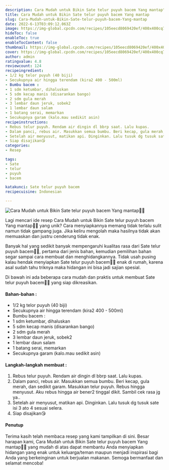 ```yaml
---
description: Cara Mudah untuk Bikin Sate telur puyuh bacem Yang mantap"
title: Cara Mudah untuk Bikin Sate telur puyuh bacem Yang mantap
slug: Cara-Mudah-untuk-Bikin-Sate-telur-puyuh-bacem-Yang-mantap
date: 2022-6-13T03:09:12.063Z
image: https://img-global.cpcdn.com/recipes/105eecd8069420ef/400x400cq70/photo.jpg
hideToc: false
enableToc: true
enableTocContent: false
thumbnail: https://img-global.cpcdn.com/recipes/105eecd8069420ef/400x400cq70/photo.jpg
cover: https://img-global.cpcdn.com/recipes/105eecd8069420ef/400x400cq70/photo.jpg
author: admin
ratingvalue: 4.8
reviewcount: 124
recipeingredient:
- 1/2 kg telor puyuh (40 biji)
- Secukupnya air hingga terendam (kira2 400 - 500ml)
- Bumbu bacem :
- 1 sdm ketumbar, dihaluskan
- 5 sdm kecap manis (disarankan bango)
- 2 sdm gula merah
- 3 lembar daun jeruk, sobek2
- 1 lembar daun salam
- 1 batang serai, memarkan
- Secukupnya garam (kalo.mau sedikit asin)
recipeinstructions:
- Rebus telur puyuh. Rendam air dingin dl bbrp saat. Lalu kupas.
- Dalam panci, rebus air. Masukkan semua bumbu. Beri kecap, gula merah, dan sedikit garam. Masukkan telur puyuh. Rebus hingga menyusut. Aku rebus hingga air bener2 tinggal dikit. Sambil cek rasa jg ya..
- Setelah air menyusut, matikan api. Dinginkan. Lalu tusuk dg tusuk sate isi 3 ato 4 sesuai selera.
- Siap disajikan😘
categories:
- Resep

tags:
- Sate
- telur
- puyuh
- bacem

katakunci: Sate telur puyuh bacem
recipecuisine: Indonesian

---
```


![Cara Mudah untuk Bikin Sate telur puyuh bacem Yang mantap👩‍🍳](https://img-global.cpcdn.com/recipes/105eecd8069420ef/400x400cq70/photo.jpg)

Lagi mencari ide resep Cara Mudah untuk Bikin Sate telur puyuh bacem Yang mantap👩‍🍳 yang unik? Cara menyiapkannya memang tidak terlalu sulit namun tidak gampang juga. Jika keliru mengolah maka hasilnya tidak akan memuaskan dan justru cenderung tidak enak.

Banyak hal yang sedikit banyak mempengaruhi kualitas rasa dari Sate telur puyuh bacem👩‍🍳, pertama dari jenis bahan, kemudian pemilihan bahan segar sampai cara membuat dan menghidangkannya. Tidak usah pusing kalau hendak menyiapkan Sate telur puyuh bacem👩‍🍳 enak di rumah, karena asal sudah tahu triknya maka hidangan ini bisa jadi sajian spesial.

Di bawah ini ada beberapa cara mudah dan praktis untuk membuat Sate telur puyuh bacem👩‍🍳 yang siap dikreasikan.

<!--inarticleads1-->

#### Bahan-bahan :

- 1/2 kg telor puyuh (40 biji)
- Secukupnya air hingga terendam (kira2 400 - 500ml)
- Bumbu bacem :
- 1 sdm ketumbar, dihaluskan
- 5 sdm kecap manis (disarankan bango)
- 2 sdm gula merah
- 3 lembar daun jeruk, sobek2
- 1 lembar daun salam
- 1 batang serai, memarkan
- Secukupnya garam (kalo.mau sedikit asin)

<!--inarticleads2-->

#### Langkah-langkah membuat :

1. Rebus telur puyuh. Rendam air dingin dl bbrp saat. Lalu kupas.
1. Dalam panci, rebus air. Masukkan semua bumbu. Beri kecap, gula merah, dan sedikit garam. Masukkan telur puyuh. Rebus hingga menyusut. Aku rebus hingga air bener2 tinggal dikit. Sambil cek rasa jg ya..
1. Setelah air menyusut, matikan api. Dinginkan. Lalu tusuk dg tusuk sate isi 3 ato 4 sesuai selera.
1. Siap disajikan😘

#### Penutup

Terima kasih telah membaca resep yang kami tampilkan di sini. Besar harapan kami, Cara Mudah untuk Bikin Sate telur puyuh bacem Yang mantap👩‍🍳 yang mudah di atas dapat membantu Anda menyiapkan hidangan yang enak untuk keluarga/teman maupun menjadi inspirasi bagi Anda yang berkeinginan untuk berjualan makanan. Semoga bermanfaat dan selamat mencoba!